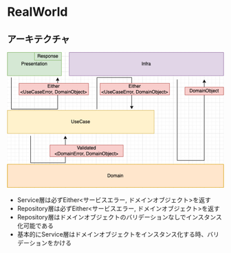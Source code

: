 # RealWorld

## アーキテクチャ

![](./docs/architecture.png)

- Service層は必ずEither<サービスエラー, ドメインオブジェクト>を返す
- Repository層は必ずEither<サービスエラー, ドメインオブジェクト>を返す
- Repository層はドメインオブジェクトのバリデーションなしでインスタンス化可能である
- 基本的にService層はドメインオブジェクトをインスタンス化する時、バリデーションをかける